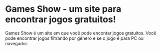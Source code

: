 # Games Show - um site para encontrar jogos gratuitos!

 Games Show é um site em que você pode encontar jogos gratuitos.
  Você pode encontrar jogos filtrando por gênero e se o jogo é para PC ou navegador.

